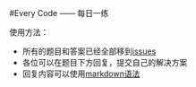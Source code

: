 #Every Code —— 每日一练

使用方法：
- 所有的题目和答案已经全部移到[issues](https://github.com/nunnly/everycode/issues)
- 各位可以在题目下方回复，提交自己的解决方案
- 回复内容可以使用[markdown语法](http://wowubuntu.com/markdown/)